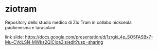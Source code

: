 # ziotram
Repository dello studio medico di Zio Tram in collabo nickceola paolomesina e tarasolani

link slide: https://docs.google.com/presentation/d/1zrgki_4p_SO5FASBx7-Mu-CVdLSN-MWks2QICIoa3ls/edit?usp=sharing
